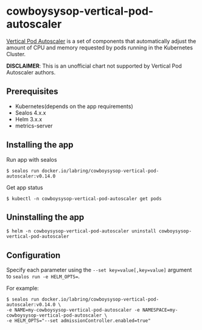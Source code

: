 # cowboysysop-vertical-pod-autoscaler

[Vertical Pod Autoscaler](https://github.com/kubernetes/autoscaler) is a set of components that automatically adjust the amount of CPU and memory requested by pods running in the Kubernetes Cluster.

**DISCLAIMER**: This is an unofficial chart not supported by Vertical Pod Autoscaler authors.

## Prerequisites

- Kubernetes(depends on the app requirements)
- Sealos 4.x.x
- Helm 3.x.x
- metrics-server

## Installing the app

Run app with sealos

```shell
$ sealos run docker.io/labring/cowboysysop-vertical-pod-autoscaler:v0.14.0
```

Get app status

```shell
$ kubectl -n cowboysysop-vertical-pod-autoscaler get pods
```

## Uninstalling the app

```shell
$ helm -n cowboysysop-vertical-pod-autoscaler uninstall cowboysysop-vertical-pod-autoscaler
```

## Configuration

Specify each parameter using the `--set key=value[,key=value]` argument to `sealos run -e HELM_OPTS=`. 

For example:

```shell
$ sealos run docker.io/labring/cowboysysop-vertical-pod-autoscaler:v0.14.0 \
-e NAME=my-cowboysysop-vertical-pod-autoscaler -e NAMESPACE=my-cowboysysop-vertical-pod-autoscaler \
-e HELM_OPTS="--set admissionController.enabled=true"
```
